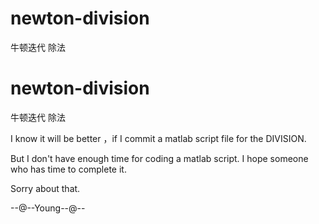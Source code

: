 # newton-division
牛顿迭代 除法
# newton-division
牛顿迭代 除法

I know it will be better ，if I commit a matlab script file for the DIVISION.

But I don't have enough time for coding a matlab script.
I hope someone who has time to complete it.

Sorry about that.

--@--Young--@--


